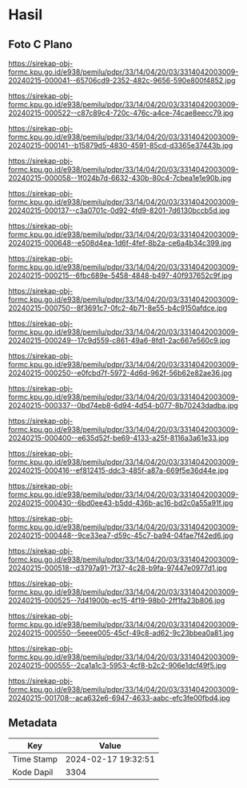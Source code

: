 # Hasil

## Foto C Plano

https://sirekap-obj-formc.kpu.go.id/e938/pemilu/pdpr/33/14/04/20/03/3314042003009-20240215-000041--65706cd9-2352-482c-9656-590e800f4852.jpg

https://sirekap-obj-formc.kpu.go.id/e938/pemilu/pdpr/33/14/04/20/03/3314042003009-20240215-000522--c87c89c4-720c-476c-a4ce-74cae8eecc79.jpg

https://sirekap-obj-formc.kpu.go.id/e938/pemilu/pdpr/33/14/04/20/03/3314042003009-20240215-000141--b15879d5-4830-4591-85cd-d3365e37443b.jpg

https://sirekap-obj-formc.kpu.go.id/e938/pemilu/pdpr/33/14/04/20/03/3314042003009-20240215-000058--1f024b7d-6632-430b-80c4-7cbea1e1e90b.jpg

https://sirekap-obj-formc.kpu.go.id/e938/pemilu/pdpr/33/14/04/20/03/3314042003009-20240215-000137--c3a0701c-0d92-4fd9-8201-7d6130bccb5d.jpg

https://sirekap-obj-formc.kpu.go.id/e938/pemilu/pdpr/33/14/04/20/03/3314042003009-20240215-000648--e508d4ea-1d6f-4fef-8b2a-ce6a4b34c399.jpg

https://sirekap-obj-formc.kpu.go.id/e938/pemilu/pdpr/33/14/04/20/03/3314042003009-20240215-000215--6fbc689e-5458-4848-b497-40f937652c9f.jpg

https://sirekap-obj-formc.kpu.go.id/e938/pemilu/pdpr/33/14/04/20/03/3314042003009-20240215-000750--8f3691c7-0fc2-4b71-8e55-b4c9150afdce.jpg

https://sirekap-obj-formc.kpu.go.id/e938/pemilu/pdpr/33/14/04/20/03/3314042003009-20240215-000249--17c9d559-c861-49a6-8fd1-2ac667e560c9.jpg

https://sirekap-obj-formc.kpu.go.id/e938/pemilu/pdpr/33/14/04/20/03/3314042003009-20240215-000250--e0fcbd7f-5972-4d6d-962f-56b62e82ae36.jpg

https://sirekap-obj-formc.kpu.go.id/e938/pemilu/pdpr/33/14/04/20/03/3314042003009-20240215-000337--0bd74eb8-6d94-4d54-b077-8b70243dadba.jpg

https://sirekap-obj-formc.kpu.go.id/e938/pemilu/pdpr/33/14/04/20/03/3314042003009-20240215-000400--e635d52f-be69-4133-a25f-8116a3a61e33.jpg

https://sirekap-obj-formc.kpu.go.id/e938/pemilu/pdpr/33/14/04/20/03/3314042003009-20240215-000416--ef812415-ddc3-485f-a87a-669f5e36d44e.jpg

https://sirekap-obj-formc.kpu.go.id/e938/pemilu/pdpr/33/14/04/20/03/3314042003009-20240215-000430--6bd0ee43-b5dd-436b-ac16-bd2c0a55a91f.jpg

https://sirekap-obj-formc.kpu.go.id/e938/pemilu/pdpr/33/14/04/20/03/3314042003009-20240215-000448--9ce33ea7-d59c-45c7-ba94-04fae7f42ed6.jpg

https://sirekap-obj-formc.kpu.go.id/e938/pemilu/pdpr/33/14/04/20/03/3314042003009-20240215-000518--d3797a91-7f37-4c28-b9fa-97447e0977d1.jpg

https://sirekap-obj-formc.kpu.go.id/e938/pemilu/pdpr/33/14/04/20/03/3314042003009-20240215-000525--7d41900b-ec15-4f19-98b0-2ff1fa23b806.jpg

https://sirekap-obj-formc.kpu.go.id/e938/pemilu/pdpr/33/14/04/20/03/3314042003009-20240215-000550--5eeee005-45cf-49c8-ad62-9c23bbea0a81.jpg

https://sirekap-obj-formc.kpu.go.id/e938/pemilu/pdpr/33/14/04/20/03/3314042003009-20240215-000555--2ca1a1c3-5953-4cf8-b2c2-906e1dcf49f5.jpg

https://sirekap-obj-formc.kpu.go.id/e938/pemilu/pdpr/33/14/04/20/03/3314042003009-20240215-001708--aca632e6-6947-4633-aabc-efc3fe00fbd4.jpg


## Metadata

| Key        | Value               |
| ---------- | ------------------- |
| Time Stamp | 2024-02-17 19:32:51 |
| Kode Dapil | 3304                |




